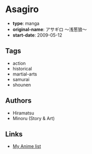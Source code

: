 # Asagiro

-   **type**: manga
-   **original-name**: アサギロ ～浅葱狼～
-   **start-date**: 2009-05-12

## Tags

-   action
-   historical
-   martial-arts
-   samurai
-   shounen

## Authors

-   Hiramatsu
-   Minoru (Story & Art)

## Links

-   [My Anime list](https://myanimelist.net/manga/48031/Asagiro)
